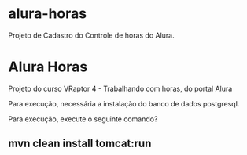 # alura-horas
Projeto de Cadastro do Controle de horas do Alura.

<h1>Alura Horas</h1>

Projeto do curso VRaptor 4 - Trabalhando com horas, do portal Alura

Para execução, necessária a instalação do banco de dados postgresql.

Para execução, execute o seguinte comando?

<h2>mvn clean install tomcat:run</h2>
